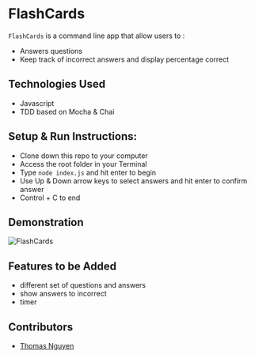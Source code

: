 # FlashCards

`FlashCards` is a command line app that allow users to :
- Answers questions
- Keep track of incorrect answers and display percentage correct


## Technologies Used

- Javascript
- TDD based on Mocha & Chai

## Setup & Run Instructions:

- Clone down this repo to your computer
- Access the root folder in your Terminal
- Type `node index.js` and hit enter to begin
- Use Up & Down arrow keys to select answers and hit enter to confirm answer
- Control + C to end 

## Demonstration

![FlashCards](http://www.giphy.com/gifs/pagYpSqqxNJvwZE7tM)

## Features to be Added

- different set of questions and answers
- show answers to incorrect
- timer

## Contributors

- [Thomas Nguyen](https://github.com/tommi267)
